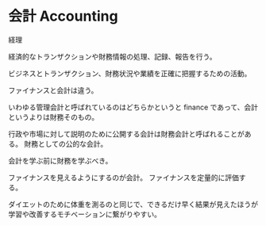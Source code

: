 # 会計 Accounting

経理

経済的なトランザクションや財務情報の処理、記録、報告を行う。

ビジネスとトランザクション、財務状況や業績を正確に把握するための活動。

ファイナンスと会計は違う。

いわゆる管理会計と呼ばれているのはどちらかというと finance であって、会計というよりは財務そのもの。

行政や市場に対して説明のために公開する会計は財務会計と呼ばれることがある。
財務としての公的な会計。

会計を学ぶ前に財務を学ぶべき。

ファイナンスを見えるようにするのが会計。
ファイナンスを定量的に評価する。

ダイエットのために体重を測るのと同じで、できるだけ早く結果が見えたほうが学習や改善するモチベーションに繋がりやすい。

